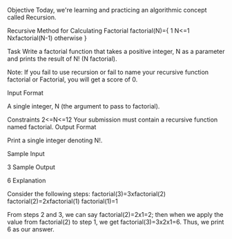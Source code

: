 
Objective
Today, we're learning and practicing an algorithmic concept called Recursion.

Recursive Method for Calculating Factorial
factorial(N)={ 1                         N<=1
               Nxfactorial(N-1)        otherwise }

Task
Write a factorial function that takes a positive integer, N as a parameter and prints the result of N! (N factorial).

Note: If you fail to use recursion or fail to name your recursive function factorial or Factorial, you will get a score of 0.

Input Format

A single integer, N (the argument to pass to factorial).

Constraints
2<=N<=12
Your submission must contain a recursive function named factorial.
Output Format

Print a single integer denoting N!.

Sample Input

3
Sample Output

6
Explanation

Consider the following steps:
factorial(3)=3xfactorial(2)
factorial(2)=2xfactorial(1)
factorial(1)=1

From steps 2 and 3, we can say factorial(2)=2x1=2; then when we apply the value from factorial(2) to step 1, we get factorial(3)=3x2x1=6. Thus, we print 6 as our answer.
